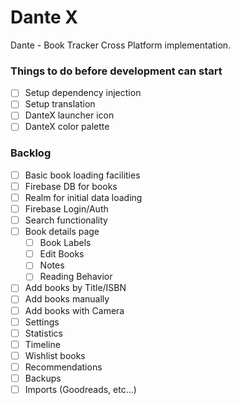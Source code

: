 # Dante X

Dante - Book Tracker Cross Platform implementation.

### Things to do before development can start
- [ ] Setup dependency injection
- [ ] Setup translation
- [ ] DanteX launcher icon
- [ ] DanteX color palette

### Backlog
- [ ] Basic book loading facilities
- [ ] Firebase DB for books
- [ ] Realm for initial data loading
- [ ] Firebase Login/Auth
- [ ] Search functionality
- [ ] Book details page
  - [ ] Book Labels
  - [ ] Edit Books
  - [ ] Notes
  - [ ] Reading Behavior
- [ ] Add books by Title/ISBN
- [ ] Add books manually
- [ ] Add books with Camera
- [ ] Settings
- [ ] Statistics
- [ ] Timeline
- [ ] Wishlist books
- [ ] Recommendations
- [ ] Backups
- [ ] Imports (Goodreads, etc...)